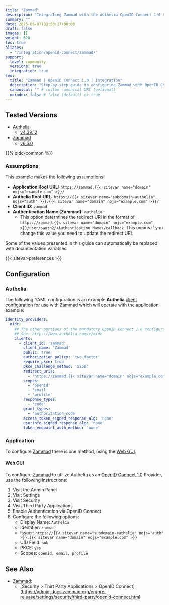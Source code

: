 ```yaml
---
title: "Zammad"
description: "Integrating Zammad with the Authelia OpenID Connect 1.0 Provider."
summary: ""
date: 2025-06-07T03:50:17+00:00
draft: false
images: []
weight: 620
toc: true
aliases:
  - '/integration/openid-connect/zammad/'
support:
  level: community
  versions: true
  integration: true
seo:
  title: "Zammad | OpenID Connect 1.0 | Integration"
  description: "Step-by-step guide to configuring Zammad with OpenID Connect 1.0 for secure SSO. Enhance your login flow using Authelia’s modern identity management."
  canonical: "" # custom canonical URL (optional)
  noindex: false # false (default) or true
---
```


## Tested Versions

- [Authelia]
  - [v4.39.12](https://github.com/authelia/authelia/releases/tag/v4.39.12)
- [Zammad]
  - [v6.5.0](https://github.com/zammad/zammad/releases/tag/6.5.0)

{{% oidc-common %}}

### Assumptions

This example makes the following assumptions:

- __Application Root URL:__ `https://zammad.{{< sitevar name="domain" nojs="example.com" >}}/`
- __Authelia Root URL:__ `https://{{< sitevar name="subdomain-authelia" nojs="auth" >}}.{{< sitevar name="domain" nojs="example.com" >}}/`
- __Client ID:__ `zammad`
- __Authentication Name (Zammad):__ `authelia`:
    - This option determines the redirect URI in the format of
      `https://zammad.{{< sitevar name="domain" nojs="example.com" >}}/user/oauth2/<Authentication Name>/callback`.
      This means if you change this value you need to update the redirect URI.

Some of the values presented in this guide can automatically be replaced with documentation variables.

{{< sitevar-preferences >}}

## Configuration

### Authelia

The following YAML configuration is an example __Authelia__ [client configuration] for use with [Zammad] which will
operate with the application example:

```yaml {title="configuration.yml"}
identity_providers:
  oidc:
    ## The other portions of the mandatory OpenID Connect 1.0 configuration go here.
    ## See: https://www.authelia.com/c/oidc
    clients:
      - client_id: 'zammad'
        client_name: 'Zammad'
        public: true
        authorization_policy: 'two_factor'
        require_pkce: true
        pkce_challenge_method: 'S256'
        redirect_uris:
          - 'https://zammad.{{< sitevar name="domain" nojs="example.com" >}}/auth/openid_connect/callback'
        scopes:
          - 'openid'
          - 'email'
          - 'profile'
        response_types:
          - 'code'
        grant_types:
          - 'authorization_code'
        access_token_signed_response_alg: 'none'
        userinfo_signed_response_alg: 'none'
        token_endpoint_auth_method: 'none'
```

### Application

To configure [Zammad] there is one method, using the [Web GUI](#web-gui).

#### Web GUI

To configure [Zammad] to utilize Authelia as an [OpenID Connect 1.0] Provider, use the following instructions:

1. Visit the Admin Panel
2. Visit Settings
3. Visit Security
4. Visit Third Party Applications
5. Enable Authentication via OpenID Connect
6. Configure the following options:
   - Display Name: `Authelia`
   - Identifier: `zammad`
   - Issuer: `https://{{< sitevar name="subdomain-authelia" nojs="auth" >}}.{{< sitevar name="domain" nojs="example.com" >}}`
   - UID Field: `sub`
   - PKCE: `yes`
   - Scopes: `openid, email, profile`

## See Also

- [Zammad]:
    - [Security > Thirt Party Applications > OpenID Connect](https://admin-docs.zammad.org/en/pre-release/settings/security/third-party/openid-connect.html

[Authelia]: https://www.authelia.com
[Zammad]: https://zammad.com/en
[OpenID Connect 1.0]: ../../introduction.md
[client configuration]: ../../../../configuration/identity-providers/openid-connect/clients.md
